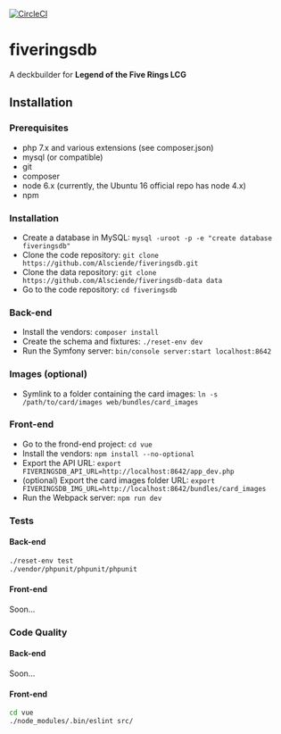 [![CircleCI](https://circleci.com/gh/Alsciende/fiveringsdb.svg?style=svg)](https://circleci.com/gh/Alsciende/fiveringsdb)

fiveringsdb
===========
A deckbuilder for **Legend of the Five Rings LCG**

## Installation

### Prerequisites

- php 7.x and various extensions (see composer.json)
- mysql (or compatible)
- git
- composer
- node 6.x (currently, the Ubuntu 16 official repo has node 4.x)
- npm

### Installation

- Create a database in MySQL: `mysql -uroot -p -e "create database fiveringsdb"`
- Clone the code repository: `git clone https://github.com/Alsciende/fiveringsdb.git`
- Clone the data repository: `git clone https://github.com/Alsciende/fiveringsdb-data data`
- Go to the code repository: `cd fiveringsdb`

### Back-end

- Install the vendors: `composer install`
- Create the schema and fixtures: `./reset-env dev`
- Run the Symfony server: `bin/console server:start localhost:8642`

### Images (optional)

- Symlink to a folder containing the card images: `ln -s /path/to/card/images web/bundles/card_images`

### Front-end

- Go to the frond-end project: `cd vue`
- Install the vendors: `npm install --no-optional`
- Export the API URL: `export FIVERINGSDB_API_URL=http://localhost:8642/app_dev.php`
- (optional) Export the card images folder URL: `export FIVERINGSDB_IMG_URL=http://localhost:8642/bundles/card_images`
- Run the Webpack server: `npm run dev`

### Tests

#### Back-end

```bash
./reset-env test
./vendor/phpunit/phpunit/phpunit
```

#### Front-end

Soon...

### Code Quality

#### Back-end

Soon...

#### Front-end

```bash
cd vue
./node_modules/.bin/eslint src/
```
